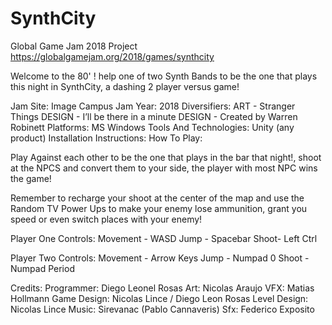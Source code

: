 # SynthCity
Global Game Jam 2018 Project 
https://globalgamejam.org/2018/games/synthcity

Welcome to the 80' ! help one of two Synth Bands to be the one that plays this night in SynthCity, a dashing 2 player versus game!

Jam Site: 
  Image Campus
Jam Year: 
  2018
Diversifiers: 
  ART - Stranger Things
  DESIGN - I’ll be there in a minute
  DESIGN - Created by Warren Robinett
Platforms: 
  MS Windows
Tools And Technologies: 
  Unity (any product)
Installation Instructions: 
  How To Play:

Play Against each other to be the one that plays in the bar that night!, shoot at the NPCS and convert them to your side, the player with most NPC wins the game!

Remember to recharge your shoot at the center of the map and use the Random TV Power Ups to make your enemy lose ammunition, grant you speed or even switch places with your enemy!

Player One Controls:
  Movement - WASD
  Jump - Spacebar
  Shoot- Left Ctrl

Player Two Controls:
  Movement - Arrow Keys
  Jump - Numpad 0
  Shoot - Numpad Period

Credits: 
  Programmer: Diego Leonel Rosas
  Art: Nicolas Araujo
  VFX: Matias Hollmann
  Game Design: Nicolas Lince / Diego Leon Rosas
  Level Design: Nicolas Lince
  Music: Sirevanac (Pablo Cannaveris)
  Sfx: Federico Exposito
